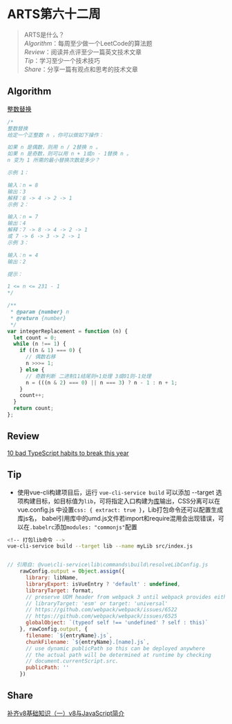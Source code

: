 # ARTS第六十二周

> ARTS是什么？  
  *Algorithm*：每周至少做一个LeetCode的算法题  
  *Review*：阅读并点评至少一篇英文技术文章  
  *Tip*：学习至少一个技术技巧  
  *Share*：分享一篇有观点和思考的技术文章  

## Algorithm

[整数替换](https://leetcode-cn.com/problems/integer-replacement/)

```js
/*
整数替换
给定一个正整数 n ，你可以做如下操作：

如果 n 是偶数，则用 n / 2替换 n 。
如果 n 是奇数，则可以用 n + 1或n - 1替换 n 。
n 变为 1 所需的最小替换次数是多少？

示例 1：

输入：n = 8
输出：3
解释：8 -> 4 -> 2 -> 1
示例 2：

输入：n = 7
输出：4
解释：7 -> 8 -> 4 -> 2 -> 1
或 7 -> 6 -> 3 -> 2 -> 1
示例 3：

输入：n = 4
输出：2

提示：

1 <= n <= 231 - 1
*/

/**
 * @param {number} n
 * @return {number}
 */
var integerReplacement = function (n) {
  let count = 0;
  while (n !== 1) {
    if ((n & 1) === 0) {
      // 偶数右移
      n >>>= 1;
    } else {
      // 奇数判断 二进制11结尾则+1处理 3或01则-1处理
      n = (((n & 2) === 0) || n === 3) ? n - 1 : n + 1;
    }
    count++;
  }
  return count;
};
```

## Review

[10 bad TypeScript habits to break this year](https://startup-cto.net/10-bad-typescript-habits-to-break-this-year/)

## Tip

- 使用vue-cli构建项目后，运行 `vue-cli-service build` 可以添加 --target 选项构建目标，如目标值为`lib`，可将指定入口构建为[库](https://cli.vuejs.org/zh/guide/build-targets.html#%E5%BA%93)输出，CSS分离可以在vue.config.js 中设置` css: { extract: true } `，Lib打包命令还可以配置生成库js名， babel引用库中的umd.js文件若import和require混用会出现错误，可以在`.babelrc`添加`modules: "commonjs"`配置
  
```bash
<!-- 打包lib命令 -->
vue-cli-service build --target lib --name myLib src/index.js
```

```js

// 引用自: @vue\cli-service\lib\commands\build\resolveLibConfig.js
    rawConfig.output = Object.assign({
      library: libName,
      libraryExport: isVueEntry ? 'default' : undefined,
      libraryTarget: format,
      // preserve UDM header from webpack 3 until webpack provides either
      // libraryTarget: 'esm' or target: 'universal'
      // https://github.com/webpack/webpack/issues/6522
      // https://github.com/webpack/webpack/issues/6525
      globalObject: `(typeof self !== 'undefined' ? self : this)`
    }, rawConfig.output, {
      filename: `${entryName}.js`,
      chunkFilename: `${entryName}.[name].js`,
      // use dynamic publicPath so this can be deployed anywhere
      // the actual path will be determined at runtime by checking
      // document.currentScript.src.
      publicPath: ''
    })
```

## Share

[补齐v8基础知识（一）v8与JavaScript简介](https://mp.weixin.qq.com/s/XB3n7aGz6ntPRJwwaDSRMw)

